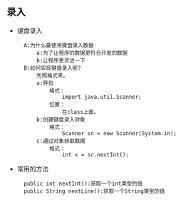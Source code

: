 ## 录入

- 键盘录入

        A:为什么要使用键盘录入数据
            a:为了让程序的数据更符合开发的数据
            b:让程序更灵活一下
        B:如何实现键盘录入呢?
            先照格式来。
            a:导包
                格式：
                    import java.util.Scanner; 
                位置：
                    在class上面。
            b:创建键盘录入对象
                格式：
                    Scanner sc = new Scanner(System.in);
            c:通过对象获取数据	
                格式：
                    int x = sc.nextInt();

- 常用的方法
        
        public int nextInt():获取一个int类型的值
        public String nextLine():获取一个String类型的值
